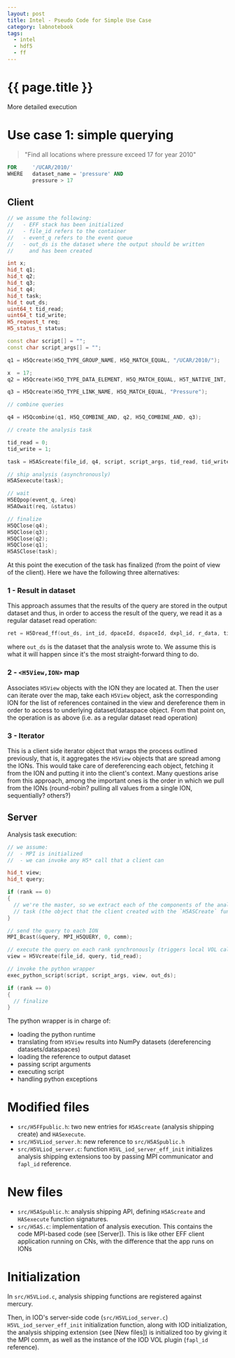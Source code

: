 ```yaml
---
layout: post
title: Intel - Pseudo Code for Simple Use Case
category: labnotebook
tags:
  - intel
  - hdf5
  - ff
---
```


# {{ page.title }}

More detailed execution

# Use case 1: simple querying

> "Find all locations where pressure exceed 17 for year 2010"

```sql
FOR     '/UCAR/2010/'
WHERE   dataset_name = 'pressure' AND
        pressure > 17
```

## Client

```cpp
// we assume the following:
//   - EFF stack has been initialized
//   - file_id refers to the container
//   - event_q refers to the event queue
//   - out_ds is the dataset where the output should be written
//     and has been created

int x;
hid_t q1;
hid_t q2;
hid_t q3;
hid_t q4;
hid_t task;
hid_t out_ds;
uint64_t tid_read;
uint64_t tid_write;
H5_request_t req;
H5_status_t status;

const char script[] = "";
const char script_args[] = "";

q1 = H5Qcreate(H5Q_TYPE_GROUP_NAME, H5Q_MATCH_EQUAL, "/UCAR/2010/");

x  = 17;
q2 = H5Qcreate(H5Q_TYPE_DATA_ELEMENT, H5Q_MATCH_EQUAL, H5T_NATIVE_INT, &x);

q3 = H5Qcreate(H5Q_TYPE_LINK_NAME, H5Q_MATCH_EQUAL, "Pressure");

// combine queries

q4 = H5Qcombine(q1, H5Q_COMBINE_AND, q2, H5Q_COMBINE_AND, q3);

// create the analysis task

tid_read = 0;
tid_write = 1;

task = H5AScreate(file_id, q4, script, script_args, tid_read, tid_write, out_ds);

// ship analysis (asynchronously)
H5ASexecute(task);

// wait
H5EQpop(event_q, &req)
H5AOwait(req, &status)

// finalize
H5QClose(q4);
H5QClose(q3);
H5QClose(q2);
H5QClose(q1);
H5ASClose(task);
```

At this point the execution of the task has finalized (from the point of view of the client). Here 
we have the following three alternatives:

### 1 - Result in dataset

This approach assumes that the results of the query are stored in the output dataset and thus, in 
order to access the result of the query, we read it as a regular dataset read operation:

```cpp
ret = H5Dread_ff(out_ds, int_id, dpaceId, dspaceId, dxpl_id, r_data, tid_write, event_q);
```

where `out_ds` is the dataset that the analysis wrote to. We assume this is what it will happen 
since it's the most straight-forward thing to do.

### 2 - `<H5View,ION>` map

Associates `H5View` objects with the ION they are located at. Then the user can iterate over the 
map, take each `H5View` object, ask the corresponding ION for the list of references contained in 
the view and dereference them in order to access to underlying dataset/dataspace object. From that 
point on, the operation is as above (i.e. as a regular dataset read operation)

### 3 - Iterator

This is a client side iterator object that wraps the process outlined previously, that is, it 
aggregates the `H5View` objects that are spread among the IONs. This would take care of 
dereferencing each object, fetching it from the ION and putting it into the client's context. Many 
questions arise from this approach, among the important ones is the order in which we pull from the 
IONs (round-robin? pulling all values from a single ION, sequentially? others?)

## Server

Analysis task execution:

```cpp
// we assume:
//  - MPI is initialized
//  - we can invoke any H5* call that a client can

hid_t view;
hid_t query;

if (rank == 0)
{
  // we're the master, so we extract each of the components of the analysis
  // task (the object that the client created with the `H5ASCreate` function)
}

// send the query to each ION
MPI_Bcast(&query, MPI_H5QUERY, 0, comm);

// execute the query on each rank synchronously (triggers local VOL calls)
view = H5Vcreate(file_id, query, tid_read);

// invoke the python wrapper
exec_python_script(script, script_args, view, out_ds);

if (rank == 0)
{
  // finalize
}
```

The python wrapper is in charge of:

  * loading the python runtime
  * translating from `H5View` results into NumPy datasets (dereferencing datasets/dataspaces)
  * loading the reference to output dataset
  * passing script arguments
  * executing script
  * handling python exceptions

# Modified files

  * `src/H5FFpublic.h`: two new entries for `H5AScreate` (analysis shipping create) and 
    `HASexecute`.
  * `src/H5VLiod_server.h`: new reference to `src/H5ASpublic.h`
  * `src/H5VLiod_server.c`: function `H5VL_iod_server_eff_init` initializes analysis shipping 
    extensions too by passing MPI communicator and `fapl_id` reference.

# New files

  * `src/H5ASpublic.h`: analysis shipping API, defining `H5AScreate` and `HASexecute` function 
    signatures.
  * `src/H5AS.c`: implementation of analysis execution. This contains the code MPI-based code (see 
    [Server]). This is like other EFF client application running on CNs, with the difference that 
    the app runs on IONs

# Initialization

In `src/H5VLiod.c`, analysis shipping functions are registered against mercury.

Then, in IOD's server-side code (`src/H5VLiod_server.c`) `H5VL_iod_server_eff_init` initialization 
function, along with IOD initialization, the analysis shipping extension (see [New files]) is 
initialized too by giving it the MPI comm, as well as the instance of the IOD VOL plugin (`fapl_id` 
reference).

